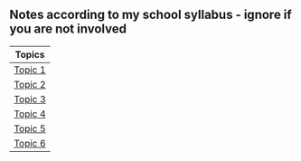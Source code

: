 ## Notes according to my school syllabus - ignore if you are not involved

| Topics |
|---|
| [Topic 1]() |
| [Topic 2]() |
| [Topic 3]() |
| [Topic 4]() |
| [Topic 5]() |
| [Topic 6]() |